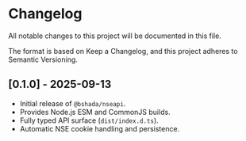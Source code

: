 # Changelog

All notable changes to this project will be documented in this file.

The format is based on Keep a Changelog, and this project adheres to Semantic Versioning.

## [0.1.0] - 2025-09-13
- Initial release of `@bshada/nseapi`.
- Provides Node.js ESM and CommonJS builds.
- Fully typed API surface (`dist/index.d.ts`).
- Automatic NSE cookie handling and persistence.
